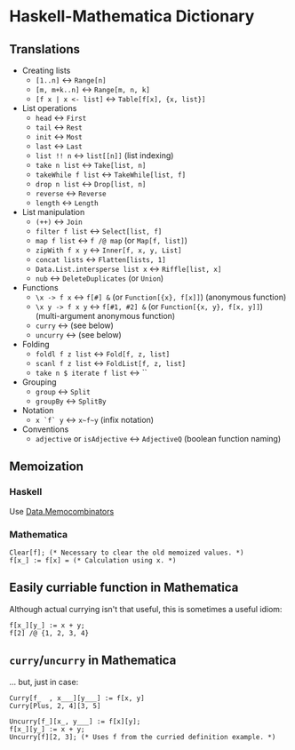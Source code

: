 # Haskell-Mathematica Dictionary

## Translations

- Creating lists
  - `[1..n]` <-> `Range[n]`
  - `[m, m+k..n]` <-> `Range[m, n, k]`
  - `[f x | x <- list]` <-> `Table[f[x], {x, list}]`
- List operations
  - `head` <-> `First`
  - `tail` <-> `Rest`
  - `init` <-> `Most`
  - `last` <-> `Last`
  - `list !! n` <-> `list[[n]]` (list indexing)
  - `take n list` <-> `Take[list, n]`
  - `takeWhile f list` <-> `TakeWhile[list, f]`
  - `drop n list` <-> `Drop[list, n]`
  - `reverse` <-> `Reverse`
  - `length` <-> `Length`
- List manipulation
  - `(++)` <-> `Join`
  - `filter f list` <-> `Select[list, f]`
  - `map f list` <-> `f /@ map` (or `Map[f, list]`)
  - `zipWith f x y` <-> `Inner[f, x, y, List]`
  - `concat lists` <-> `Flatten[lists, 1]`
  - `Data.List.intersperse list x` <-> `Riffle[list, x]`
  - `nub` <-> `DeleteDuplicates` (or `Union`)
- Functions
  - `\x -> f x` <-> `f[#] &` (or `Function[{x}, f[x]]`) (anonymous function)
  - `\x y -> f x y` <-> `f[#1, #2] &` (or `Function[{x, y}, f[x, y]]`) (multi-argument anonymous function)
  - `curry` <-> (see below)
  - `uncurry` <-> (see below)
- Folding
  - `foldl f z list` <-> `Fold[f, z, list]`
  - `scanl f z list` <-> `FoldList[f, z, list]`
  - `take n $ iterate f list` <-> ``
- Grouping
  - `group` <-> `Split`
  - `groupBy` <-> `SplitBy`
- Notation
  - ``x `f` y`` <-> `x~f~y` (infix notation)
- Conventions
  - `adjective` or `isAdjective` <-> `AdjectiveQ` (boolean function naming)

## Memoization

### Haskell
Use [Data.Memocombinators](http://hackage.haskell.org/packages/archive/data-memocombinators/0.3/doc/html/Data-MemoCombinators.html)

### Mathematica

    Clear[f]; (* Necessary to clear the old memoized values. *)
    f[x_] := f[x] = (* Calculation using x. *)

## Easily curriable function in Mathematica

Although actual currying isn't that useful, this is sometimes a useful idiom:

    f[x_][y_] := x + y;
    f[2] /@ {1, 2, 3, 4}

## `curry`/`uncurry` in Mathematica

... but, just in case:

    Curry[f_  , x___][y___] := f[x, y]
    Curry[Plus, 2, 4][3, 5]

    Uncurry[f_][x_, y___] := f[x][y];
    f[x_][y_] := x + y;
    Uncurry[f][2, 3]; (* Uses f from the curried definition example. *)